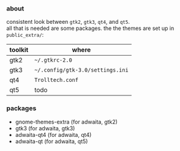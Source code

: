 ### about

consistent look between `gtk2`, `gtk3`, `qt4`, and `qt5`.  
all that is needed are some packages. the the themes are set up in `public_extra/`:

| toolkit | where                            |
| ------- | -------------------------------- |
| gtk2    | `~/.gtkrc-2.0`                   |
| gtk3    | `~/.config/gtk-3.0/settings.ini` |
| qt4     | `Trolltech.conf`                 |
| qt5     | todo                             |

### packages

- gnome-themes-extra (for adwaita, gtk2)
- gtk3 (for adwaita, gtk3)
- adwaita-qt4 (for adwaita, qt4)
- adwaita-qt (for adwaita, qt5)
